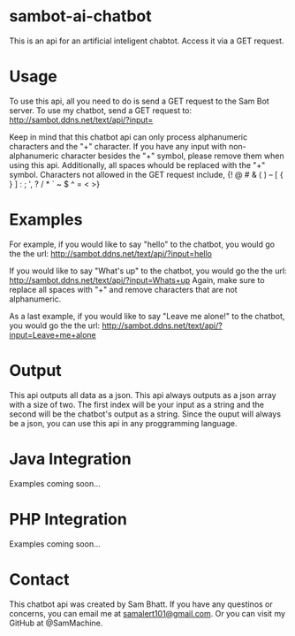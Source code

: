 # sambot-ai-chatbot
This is an api for an artificial inteligent chabtot. Access it via a GET request.

# Usage
To use this api, all you need to do is send a GET request to the Sam Bot server. To use my chatbot, send a GET request to:
http://sambot.ddns.net/text/api/?input=

Keep in mind that this chatbot api can only process alphanumeric characters and the "+" character. If you have any input with non-alphanumeric character besides the "+" symbol, please remove them when using this api. Additionally, all spaces whould be replaced with the "+" symbol. Characters not allowed in the GET request include, {! @ # & ( ) – [ { } ] : ; ', ? / * ` ~ $ ^ = < >} 

# Examples

For example, if you would like to say "hello" to the chatbot, you would go the the url:
http://sambot.ddns.net/text/api/?input=hello

If you would like to say "What's up" to the chatbot, you would go the the url:
http://sambot.ddns.net/text/api/?input=Whats+up
Again, make sure to replace all spaces with "+" and remove characters that are not alphanumeric.

As a last example, if you would like to say "Leave me alone!" to the chatbot, you would go the the url:
http://sambot.ddns.net/text/api/?input=Leave+me+alone

# Output
This api outputs all data as a json. This api always outputs as a json array with a size of two. The first index will be your input as a string and the second will be the chatbot's output as a string. Since the ouput will always be a json, you can use this api in any proggramming language. 

# Java Integration
Examples coming soon...

# PHP Integration
Examples coming soon...


# Contact
This chatbot api was created by Sam Bhatt. If you have any questinos or concerns, you can email me at samalert101@gmail.com. Or you can visit my GitHub at @SamMachine.
